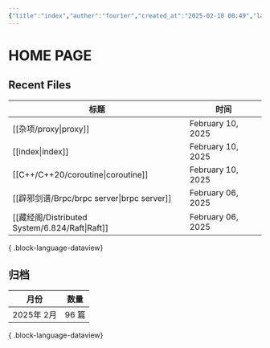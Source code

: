 ```yaml
---
{"title":"index","auther":"four1er","created_at":"2025-02-10 00:49","last modify":"2025-02-10 00:49","file path":"index.md","tags":["gardenEntry"],"dg-publish":true,"dg-home":true,"permalink":"/index/","dgPassFrontmatter":true,"created":"2025-02-10T02:27:08.819+08:00","updated":"2025-02-10T12:46:20.315+08:00"}
---
```


# HOME PAGE

## Recent Files

| 标题                                             | 时间                |
| ---------------------------------------------- | ----------------- |
| [[杂项/proxy\|proxy]]                         | February 10, 2025 |
| [[index\|index]]                            | February 10, 2025 |
| [[C++/C++20/coroutine\|coroutine]]          | February 10, 2025 |
| [[辟邪剑谱/Brpc/brpc server\|brpc server]]      | February 06, 2025 |
| [[藏经阁/Distributed System/6.824/Raft\|Raft]] | February 06, 2025 |

{ .block-language-dataview}

## 归档
| 月份       | 数量   |
| -------- | ---- |
| 2025年 2月 | 96 篇 |

{ .block-language-dataview}
